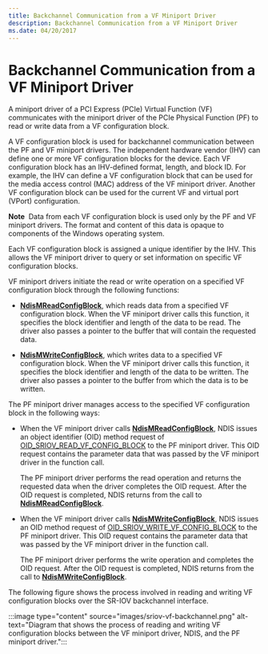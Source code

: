 ```yaml
---
title: Backchannel Communication from a VF Miniport Driver
description: Backchannel Communication from a VF Miniport Driver
ms.date: 04/20/2017
---
```


# Backchannel Communication from a VF Miniport Driver


A miniport driver of a PCI Express (PCIe) Virtual Function (VF) communicates with the miniport driver of the PCIe Physical Function (PF) to read or write data from a VF configuration block.

A VF configuration block is used for backchannel communication between the PF and VF miniport drivers. The independent hardware vendor (IHV) can define one or more VF configuration blocks for the device. Each VF configuration block has an IHV-defined format, length, and block ID. For example, the IHV can define a VF configuration block that can be used for the media access control (MAC) address of the VF miniport driver. Another VF configuration block can be used for the current VF and virtual port (VPort) configuration.

**Note**  Data from each VF configuration block is used only by the PF and VF miniport drivers. The format and content of this data is opaque to components of the Windows operating system.

 

Each VF configuration block is assigned a unique identifier by the IHV. This allows the VF miniport driver to query or set information on specific VF configuration blocks.

VF miniport drivers initiate the read or write operation on a specified VF configuration block through the following functions:

-   [**NdisMReadConfigBlock**](/windows-hardware/drivers/ddi/ndis/nf-ndis-ndismreadconfigblock), which reads data from a specified VF configuration block. When the VF miniport driver calls this function, it specifies the block identifier and length of the data to be read. The driver also passes a pointer to the buffer that will contain the requested data.

-   [**NdisMWriteConfigBlock**](/windows-hardware/drivers/ddi/ndis/nf-ndis-ndismwriteconfigblock), which writes data to a specified VF configuration block. When the VF miniport driver calls this function, it specifies the block identifier and length of the data to be written. The driver also passes a pointer to the buffer from which the data is to be written.

The PF miniport driver manages access to the specified VF configuration block in the following ways:

-   When the VF miniport driver calls [**NdisMReadConfigBlock**](/windows-hardware/drivers/ddi/ndis/nf-ndis-ndismreadconfigblock), NDIS issues an object identifier (OID) method request of [OID\_SRIOV\_READ\_VF\_CONFIG\_BLOCK](./oid-sriov-read-vf-config-block.md) to the PF miniport driver. This OID request contains the parameter data that was passed by the VF miniport driver in the function call.

    The PF miniport driver performs the read operation and returns the requested data when the driver completes the OID request. After the OID request is completed, NDIS returns from the call to [**NdisMReadConfigBlock**](/windows-hardware/drivers/ddi/ndis/nf-ndis-ndismreadconfigblock).

-   When the VF miniport driver calls [**NdisMWriteConfigBlock**](/windows-hardware/drivers/ddi/ndis/nf-ndis-ndismwriteconfigblock), NDIS issues an OID method request of [OID\_SRIOV\_WRITE\_VF\_CONFIG\_BLOCK](./oid-sriov-write-vf-config-block.md) to the PF miniport driver. This OID request contains the parameter data that was passed by the VF miniport driver in the function call.

    The PF miniport driver performs the write operation and completes the OID request. After the OID request is completed, NDIS returns from the call to [**NdisMWriteConfigBlock**](/windows-hardware/drivers/ddi/ndis/nf-ndis-ndismwriteconfigblock).

The following figure shows the process involved in reading and writing VF configuration blocks over the SR-IOV backchannel interface.

:::image type="content" source="images/sriov-vf-backchannel.png" alt-text="Diagram that shows the process of reading and writing VF configuration blocks between the VF miniport driver, NDIS, and the PF miniport driver.":::

 

